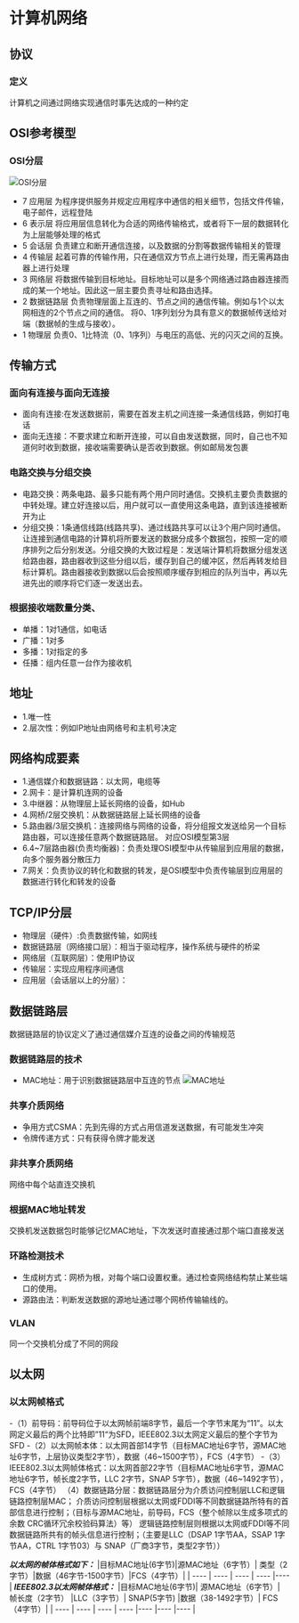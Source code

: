 # 计算机网络
## 协议
### 定义
计算机之间通过网络实现通信时事先达成的一种约定

## OSI参考模型
### OSI分层
![OSI分层](images/OSI1.png)
- 7 应用层
为程序提供服务并规定应用程序中通信的相关细节，包括文件传输，电子邮件，远程登陆
- 6 表示层
将应用层信息转化为合适的网络传输格式，或者将下一层的数据转化为上层能够处理的格式
- 5 会话层
负责建立和断开通信连接，以及数据的分割等数据传输相关的管理
- 4 传输层
起着可靠的传输作用，只在通信双方节点上进行处理，而无需再路由器上进行处理
- 3 网络层
将数据传输到目标地址。目标地址可以是多个网络通过路由器连接而成的某一个地址。因此这一层主要负责寻址和路由选择。
- 2 数据链路层
负责物理层面上互连的、节点之间的通信传输。例如与1个以太网相连的2个节点之间的通信。
将0、1序列划分为具有意义的数据帧传送给对端（数据帧的生成与接收）。
- 1 物理层
负责0、1比特流（0、1序列）与电压的高低、光的闪灭之间的互换。

## 传输方式
### 面向有连接与面向无连接
- 面向有连接:在发送数据前，需要在首发主机之间连接一条通信线路，例如打电话
- 面向无连接：不要求建立和断开连接，可以自由发送数据，同时，自己也不知道何时收到数据，接收端需要确认是否收到数据。例如邮局发包裹
### 电路交换与分组交换
- 电路交换：两条电路、最多只能有两个用户同时通信。交换机主要负责数据的中转处理。建立好连接以后，用户就可以一直使用这条电路，直到该连接被断开为止
- 分组交换：1条通信线路(线路共享)、通过线路共享可以让3个用户同时通信。让连接到通信电路的计算机将所要发送的数据分成多个数据包，按照一定的顺序排列之后分别发送。分组交换的大致过程是：发送端计算机将数据分组发送给路由器，路由器收到这些分组以后，缓存到自己的缓冲区，然后再转发给目标计算机。路由器接收到数据以后会按照顺序缓存到相应的队列当中，再以先进先出的顺序将它们逐一发送出去。
### 根据接收端数量分类、
- 单播：1对1通信，如电话
- 广播：1对多
- 多播：1对指定的多
- 任播：组内任意一台作为接收机

## 地址
- 1.唯一性
- 2.层次性：例如IP地址由网络号和主机号决定

## 网络构成要素
- 1.通信媒介和数据链路：以太网，电缆等
- 2.网卡：是计算机连网的设备
- 3.中继器：从物理层上延长网络的设备，如Hub
- 4.网桥/2层交换机：从数据链路层上延长网络的设备
- 5.路由器/3层交换机：连接网络与网络的设备，将分组报文发送给另一个目标路由器，可以连接任意两个数据链路层。
对应OSI模型第3层
- 6.4~7层路由器(负责均衡器)：负责处理OSI模型中从传输层到应用层的数据，向多个服务器分散压力
- 7.网关：负责协议的转化和数据的转发，是OSI模型中负责传输层到应用层的数据进行转化和转发的设备

## TCP/IP分层
- 物理层（硬件）:负责数据传输，如网线
- 数据链路层（网络接口层）：相当于驱动程序，操作系统与硬件的桥梁
- 网络层（互联网层）：使用IP协议
- 传输层：实现应用程序间通信
- 应用层（会话层以上的分层）：

## 数据链路层
数据链路层的协议定义了通过通信媒介互连的设备之间的传输规范
### 数据链路层的技术
- MAC地址：用于识别数据链路层中互连的节点
![MAC地址](images/mac.png)
### 共享介质网络
- 争用方式CSMA：先到先得的方式占用信道发送数据，有可能发生冲突
- 令牌传递方式：只有获得令牌才能发送
### 非共享介质网络
网络中每个站直连交换机
### 根据MAC地址转发
交换机发送数据包时能够记忆MAC地址，下次发送时直接通过那个端口直接发送
### 环路检测技术
- 生成树方式：网桥为根，对每个端口设置权重。通过检查网络结构禁止某些端口的使用。
- 源路由法：判断发送数据的源地址通过哪个网桥传输输线的。
### VLAN
同一个交换机分成了不同的网段

## 以太网
### 以太网帧格式
-（1）前导码：前导码位于以太网帧前端8字节，最后一个字节末尾为“11”。以太网定义最后的两个比特即”11“为SFD，IEEE802.3以太网定义最后的整个字节为SFD
-（2）以太网帧本体：以太网首部14字节（目标MAC地址6字节，源MAC地址6字节，上层协议类型2字节），数据（46~1500字节），FCS（4字节）
-（3）IEEE802.3以太网帧体格式：以太网首部22字节（目标MAC地址6字节，源MAC地址6字节，帧长度2字节，LLC 2字节，SNAP 5字节），数据（46~1492字节），FCS（4字节）
（4）数据链路分层：数据链路层分为介质访问控制层LLC和逻辑链路控制层MAC；
介质访问控制层根据以太网或FDDI等不同数据链路所特有的首部信息进行控制；（目标与源MAC地址，前导码，FCS（整个帧除以生成多项式的余数 CRC循环冗余校验码算法）等）
逻辑链路控制层则根据以太网或FDDI等不同数据链路所共有的帧头信息进行控制；（主要是LLC（DSAP 1字节AA，SSAP 1字节AA，CTRL 1字节03）与 SNAP（厂商3字节，类型2字节））



***以太网的帧体格式如下：***
|目标MAC地址(6字节)|源MAC地址（6字节）|	类型（2字节）|数据（46字节-1500字节）|FCS（4字节）|
|  ----   | ----  | ----  | ----  |----  |
***IEEE802.3以太网帧体格式：***
|目标MAC地址(6字节)|	源MAC地址（6字节）|	帧长度（2字节）	|LLC（3字节）|	SNAP(5字节)	|数据（38-1492字节）|	FCS（4字节）|
|  ----   | ----  | ----  | ----  |----  |----  |----  |